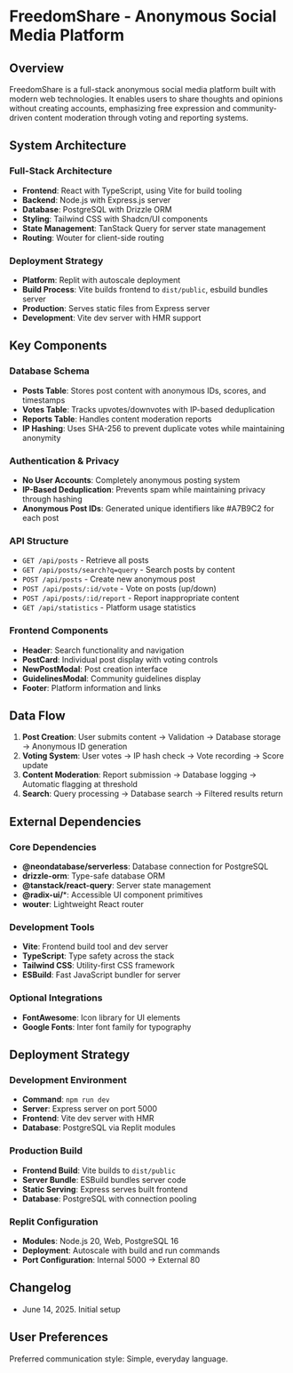 # FreedomShare - Anonymous Social Media Platform

## Overview

FreedomShare is a full-stack anonymous social media platform built with modern web technologies. It enables users to share thoughts and opinions without creating accounts, emphasizing free expression and community-driven content moderation through voting and reporting systems.

## System Architecture

### Full-Stack Architecture
- **Frontend**: React with TypeScript, using Vite for build tooling
- **Backend**: Node.js with Express.js server
- **Database**: PostgreSQL with Drizzle ORM
- **Styling**: Tailwind CSS with Shadcn/UI components
- **State Management**: TanStack Query for server state management
- **Routing**: Wouter for client-side routing

### Deployment Strategy
- **Platform**: Replit with autoscale deployment
- **Build Process**: Vite builds frontend to `dist/public`, esbuild bundles server
- **Production**: Serves static files from Express server
- **Development**: Vite dev server with HMR support

## Key Components

### Database Schema
- **Posts Table**: Stores post content with anonymous IDs, scores, and timestamps
- **Votes Table**: Tracks upvotes/downvotes with IP-based deduplication
- **Reports Table**: Handles content moderation reports
- **IP Hashing**: Uses SHA-256 to prevent duplicate votes while maintaining anonymity

### Authentication & Privacy
- **No User Accounts**: Completely anonymous posting system
- **IP-Based Deduplication**: Prevents spam while maintaining privacy through hashing
- **Anonymous Post IDs**: Generated unique identifiers like #A7B9C2 for each post

### API Structure
- `GET /api/posts` - Retrieve all posts
- `GET /api/posts/search?q=query` - Search posts by content
- `POST /api/posts` - Create new anonymous post
- `POST /api/posts/:id/vote` - Vote on posts (up/down)
- `POST /api/posts/:id/report` - Report inappropriate content
- `GET /api/statistics` - Platform usage statistics

### Frontend Components
- **Header**: Search functionality and navigation
- **PostCard**: Individual post display with voting controls
- **NewPostModal**: Post creation interface
- **GuidelinesModal**: Community guidelines display
- **Footer**: Platform information and links

## Data Flow

1. **Post Creation**: User submits content → Validation → Database storage → Anonymous ID generation
2. **Voting System**: User votes → IP hash check → Vote recording → Score update
3. **Content Moderation**: Report submission → Database logging → Automatic flagging at threshold
4. **Search**: Query processing → Database search → Filtered results return

## External Dependencies

### Core Dependencies
- **@neondatabase/serverless**: Database connection for PostgreSQL
- **drizzle-orm**: Type-safe database ORM
- **@tanstack/react-query**: Server state management
- **@radix-ui/***: Accessible UI component primitives
- **wouter**: Lightweight React router

### Development Tools
- **Vite**: Frontend build tool and dev server
- **TypeScript**: Type safety across the stack
- **Tailwind CSS**: Utility-first CSS framework
- **ESBuild**: Fast JavaScript bundler for server

### Optional Integrations
- **FontAwesome**: Icon library for UI elements
- **Google Fonts**: Inter font family for typography

## Deployment Strategy

### Development Environment
- **Command**: `npm run dev`
- **Server**: Express server on port 5000
- **Frontend**: Vite dev server with HMR
- **Database**: PostgreSQL via Replit modules

### Production Build
- **Frontend Build**: Vite builds to `dist/public`
- **Server Bundle**: ESBuild bundles server code
- **Static Serving**: Express serves built frontend
- **Database**: PostgreSQL with connection pooling

### Replit Configuration
- **Modules**: Node.js 20, Web, PostgreSQL 16
- **Deployment**: Autoscale with build and run commands
- **Port Configuration**: Internal 5000 → External 80

## Changelog
- June 14, 2025. Initial setup

## User Preferences

Preferred communication style: Simple, everyday language.
